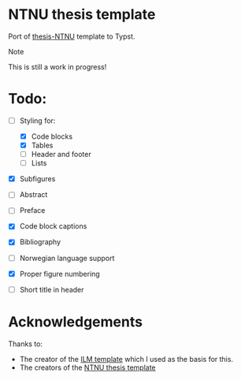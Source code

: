 # NTNU thesis template
Port of [thesis-NTNU](https://github.com/COPCSE-NTNU/thesis-NTNU) template to Typst.

> [!NOTE]  
> This is still a work in progress!

# Todo: 
- [ ] Styling for:
  - [x] Code blocks
  - [x] Tables
  - [ ] Header and footer
  - [ ] Lists
- [x] Subfigures
- [ ] Abstract
- [ ] Preface
- [x] Code block captions
- [x] Bibliography
- [ ] Norwegian language support
- [x] Proper figure numbering
- [ ] Short title in header


# Acknowledgements
Thanks to: 
- The creator of the [ILM template](https://github.com/talal/ilm/blob/main/lib.typ) which I used as the basis for this. 
- The creators of the [NTNU thesis template](https://github.com/COPCSE-NTNU/thesis-NTNU)
